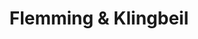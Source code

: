---
title: "Flemming & Klingbeil"
url: /berlin/flemming-und-klingbeil-manfred-von-richthofen-strasse/
shop: Hörgeräte
---